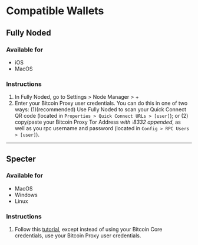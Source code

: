# Compatible Wallets

## Fully Noded

### Available for
- iOS
- MacOS

### Instructions
1. In Fully Noded, go to Settings > Node Manager > +
1. Enter your Bitcoin Proxy user credentials. You can do this in one of two ways: (1)(recommended) Use Fully Noded to scan your Quick Connect QR code (located in `Properties > Quick Connect URLs > [user]`); or (2) copy/paste your Bitcoin Proxy Tor Address _with :8332 appended_, as well as you rpc username and password (located in `Config > RPC Users > [user]`).

---

## Specter

### Available for
- MacOS
- Windows
- Linux

### Instructions
1. Follow this [tutorial](https://github.com/Start9Labs/bitcoind-wrapper/tree/master/docs/integrations/specter), except instead of using your Bitcoin Core credentials, use your Bitcoin Proxy user credentials.
